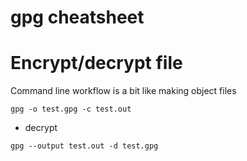 gpg cheatsheet
==============


# Encrypt/decrypt file
Command line workflow is a bit like making object files
```
gpg -o test.gpg -c test.out
```

+ decrypt
```
gpg --output test.out -d test.gpg
```


